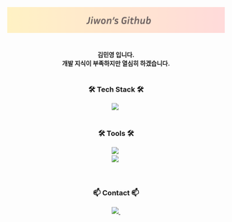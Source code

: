 <div align="center">
  <img src="https://github.com/jiwoni1/jiwoni1/blob/master/github_title.png" />
</div>

<br>

<h4 align="center">
김민영 입니다.
  <br>
개발 지식이 부족하지만 열심히 하겠습니다.

<br>
<br>

<!--내용 부분-->
<h3 align="center">🛠 Tech Stack 🛠</h3>
<div align="center">
  <img src="https://img.shields.io/badge/JAVA-007396?style=for-the-badge&logo=openjdk&logoColor=white"/>&nbsp

</div>




<br>

<h3 align="center">🛠 Tools 🛠</h3>
<div align="center">
    <img src="https://img.shields.io/badge/github-181717.svg?style=for-the-badge&logo=github&logoColor=white" />&nbsp
</div>

<div align="center">
    <img src="https://img.shields.io/badge/Notion-F3F3F3.svg?style=for-the-badge&logo=notion&logoColor=black" />&nbsp
</div>


<br>



<br>

<h3 align="center">📫 Contact 📫</h3>
<div align="center">
  </a>
  <a href="mailto:kmy26377538@gmail.com">
    <img
      src="https://img.shields.io/badge/kmy26377538@gmail.com-D14836?style=for-the-badge&logo=gmail&logoColor=white"/>&nbsp
  </a>
</div>
